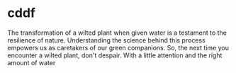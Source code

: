 # cddf
The transformation of a wilted plant when given water is a testament to the resilience of nature. Understanding the science behind this process empowers us as caretakers of our green companions. So, the next time you encounter a wilted plant, don't despair. With a little attention and the right amount of water
